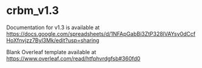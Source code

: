# crbm_v1.3

Documentation for v1.3 is available at https://docs.google.com/spreadsheets/d/1NFApGabBi3ZtP328lVAYsy0dCcfHoXfnvjzz7Byl3Mk/edit?usp=sharing

Blank Overleaf template available at https://www.overleaf.com/read/htfphvrdgfsb#360fd0
